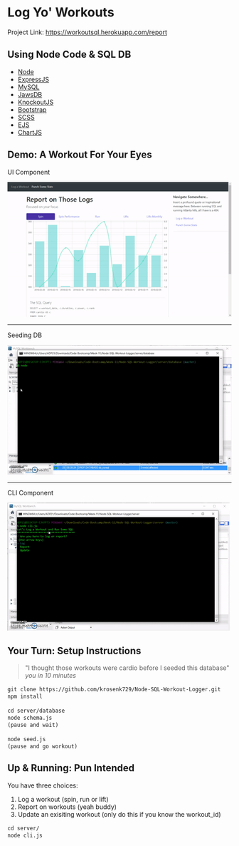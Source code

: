 # Log Yo' Workouts 

Project Link: https://workoutsql.herokuapp.com/report

## Using Node Code & SQL DB

+ [Node](https://nodejs.org/en/)
+ [ExpressJS](http://expressjs.com/)
+ [MySQL](https://github.com/mysqljs/mysql)
+ [JawsDB](https://devcenter.heroku.com/articles/jawsdb)
+ [KnockoutJS](http://knockoutjs.com/)
+ [Bootstrap](http://getbootstrap.com/)
+ [SCSS](http://sass-lang.com/)
+ [EJS](http://www.ejs.co/)
+ [ChartJS](http://www.chartjs.org/)

## Demo: A Workout For Your Eyes

UI Component


![UI](/client/images/views.gif)

---

Seeding DB


![seed](/client/images/seed.gif)

---

CLI Component


![CLI](/client/images/cli.gif)

## Your Turn: Setup Instructions

> "I thought those workouts were cardio before I seeded this database"
> _you in 10 minutes_

```
git clone https://github.com/krosenk729/Node-SQL-Workout-Logger.git
npm install

cd server/database
node schema.js
(pause and wait)

node seed.js 
(pause and go workout)
```


## Up & Running: Pun Intended

You have three choices: 
1. Log a workout (spin, run or lift)
2. Report on workouts (yeah buddy)
3. Update an exisiting workout (only do this if you know the workout_id)

```
cd server/
node cli.js
```

